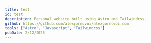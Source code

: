 ```yaml
---
title: test
id: test
description: Personal website built using Astro and Tailwindcss.
github: https://github.com/alexgornovoi/alexgornovoi.com
tools: ["Astro", "Javascript", "Tailwindcss"]
pubDate: 2/12/2025
---
```


